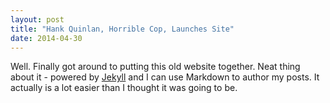 ```yaml
---
layout: post
title: "Hank Quinlan, Horrible Cop, Launches Site"
date: 2014-04-30
---
```

Well. Finally got around to putting this old website together. Neat thing about it  - powered by [Jekyll](http://jekyllrb.com) and I can use Markdown to author my posts. It actually is a lot easier than I thought it was going to be.
